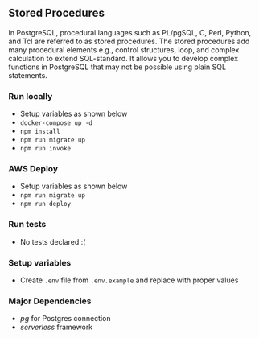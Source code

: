 ## Stored Procedures
In PostgreSQL, procedural languages such as PL/pgSQL, C, Perl, Python, and Tcl are referred to as stored procedures. The stored procedures add many procedural elements e.g., control structures, loop, and complex calculation to extend SQL-standard. It allows you to develop complex functions in PostgreSQL that may not be possible using plain SQL statements.

### Run locally
- Setup variables as shown below
- `docker-compose up -d`
- `npm install`
- `npm run migrate up`
- `npm run invoke`

### AWS Deploy
- Setup variables as shown below
- `npm run migrate up`
- `npm run deploy`

### Run tests
- No tests declared :(

### Setup variables
- Create `.env` file from `.env.example` and replace with proper values

### Major Dependencies
- *pg* for Postgres connection
- *serverless* framework
